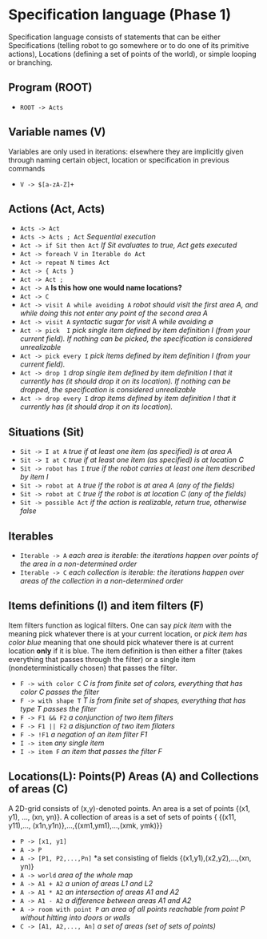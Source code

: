 # Specification language (Phase 1)
Specification language consists of statements that can be either Specifications (telling robot to go somewhere or to do one of its primitive actions), Locations (defining a set of points of the world), or simple looping or branching.

## Program (ROOT)
 
  - `ROOT -> Acts`

## Variable names (V)
Variables are only used in iterations: elsewhere they are implicitly given through naming certain object, location or specification in previous commands

  - `V -> $[a-zA-Z]+`

## Actions (Act, Acts)
 
  - `Acts -> Act`
  - `Acts -> Acts ; Act` *Sequential execution*
  - `Act -> if Sit then Act` *If Sit evaluates to true, Act gets executed*
  - `Act -> foreach V in Iterable do Act`
  - `Act -> repeat N times Act`
  - `Act -> { Acts }`
  - `Act -> Act ; `
  - `Act -> A` **Is this how one would name locations?**
  - `Act -> C`
  - `Act -> visit A while avoiding A`  *robot should visit the first area A, and while doing this not enter any point of the second area A* 
  - `Act -> visit A`  *syntactic sugar for visit A while avoiding $`\emptyset`$* 
  - `Act -> pick  I` *pick single item defined by item definition I (from your current field). If nothing can be picked, the specification is considered unrealizable*
  - `Act -> pick every I` *pick items defined by item definition I (from your current field).*
  - `Act -> drop I` *drop single item defined by item definition I that it currently has (it should drop it on its location). If nothing can be dropped, the specification is considered unrealizable*
  - `Act -> drop every I` *drop items defined by item definition I that it currently has (it should drop it on its location).*

## Situations (Sit)
 
 - `Sit -> I at A` *true if at least one item (as specified) is at area A*
 - `Sit -> I at C` *true if at least one item (as specified) is at location C*
 - `Sit -> robot has I` *true if the robot carries at least one item described by item I*
 - `Sit -> robot at A` *true if the robot is at area A (any of the fields)*
 - `Sit -> robot at C` *true if the robot is at location C (any of the fields)*
 - `Sit -> possible Act` *if the action is realizable, return true, otherwise false*

## Iterables 
 - `Iterable -> A` *each area is iterable: the iterations happen over points of the area in a non-determined order*
 - `Iterable -> C` *each collection is iterable: the iterations happen over areas of the collection in a non-determined order*


## Items definitions (I) and item filters (F)
Item filters function as logical filters. One can say _pick item_ with the meaning pick whatever there is at your current location, or _pick item has color blue_ meaning that one should pick whatever there is at current location **only** if it is blue. The item definition is then either a filter (takes everything that passes through the filter) or a single item (nondeterministically chosen) that passes the filter.

  - `F -> with color C` _C is from finite set of colors, everything that has color C passes the filter_
  - `F -> with shape T` _T is from finite set of shapes, everything that has type T passes the filter_
  - `F -> F1 && F2`  _a conjunction of two item filters_
  - `F -> F1 || F2` _a disjunction of two item filaters_
  - `F -> !F1` _a negation of an item filter F1_
  - `I -> item` _any single item_
  - `I -> item F` _an item that passes the filter F_

## Locations(L): Points(P) Areas (A) and Collections of areas (C)
A 2D-grid consists of (x,y)-denoted points. An area is a set of points {(x1, y1), ..., (xn, yn)}. A collection of areas is a set of sets of points { {(x11, y11),..., (x1n,y1n)},...,{(xm1,ym1),...,(xmk, ymk)}}

  - `P -> [x1, y1]`
  - `A -> P`
  - `A -> [P1, P2,...,Pn]` *a set consisting of fields {(x1,y1),(x2,y2),...,(xn, yn)}
  - `A -> world` *area of the whole map*
  - `A -> A1 + A2` *a union of areas L1 and L2*
  - `A -> A1 * A2` *an intersection of areas A1 and A2*
  - `A -> A1 - A2` *a difference between areas A1 and A2*
  - `A -> room with point P` *an area of all points reachable from point P without hitting into doors or walls*
  - `C -> [A1, A2,..., An]` *a set of areas (set of sets of points)*
